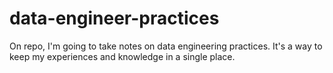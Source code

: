 # data-engineer-practices
On repo, I'm going to take notes on data engineering practices. It's a way to keep my experiences and knowledge in a single place.
